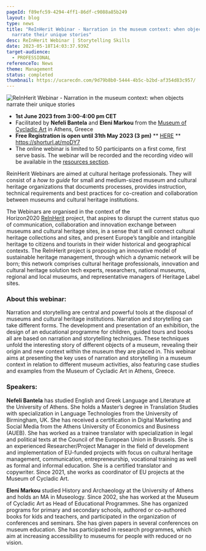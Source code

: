 ```yaml
---
pageId: f89efc59-4294-4ff1-86df-c9088a85b249
layout: blog
type: news
title: "ReInHerit Webinar - Narration in the museum context: when objects
  narrate their unique stories"
desc: ReInHerit Webinar | Storytelling Skills
date: 2023-05-18T14:03:37.939Z
target-audience:
  - PROFESSIONAL
referenceTo: News
theme: Management
status: completed
thumbnail: https://ucarecdn.com/9d79b8b0-5444-4b5c-b2bd-af354d83c957/
---
```

![ReInHerit Webinar - Narration in the museum context: when objects narrate their unique stories](https://ucarecdn.com/61ad86c1-3231-4c10-9dfd-a50e266b2662/ "ReInHerit Webinar - Narration in the museum context: when objects narrate their unique stories")

* **1st June 2023 from 3:00-4:00 pm CET**
* Facilitated by **Nefeli Bantela** and **Eleni Markou** from the [Museum of Cycladic Art](https://cycladic.gr/en) in Athens, Greece
* **Free Registration is open until 31th May 2023 (3 pm)** \*\* [HERE](https://docs.google.com/forms/d/e/1FAIpQLScwVYt15O88hHW_v2grBx3OE6HjRTUSR71LnY0fN1jxwl8Ycg/viewform) \*\*\
  <https://shorturl.at/moDY7>
* The online webinar is limited to 50 participants on a first come, first serve basis. The webinar will be recorded and the recording video will be available in the [resources section](https://reinherit-hub.eu/webinars).

ReinHerit Webinars are aimed at cultural heritage professionals. They will consist of a *how to guide* for small and medium-sized museum and cultural heritage organizations that documents processes, provides instruction, technical requirements and best practices for co-creation and collaboration between museums and cultural heritage institutions.

The Webinars are organised in the context of the  Horizon2020 [ReInHerit](https://www.reinherit.eu) project, that aspires to disrupt the current status quo of communication, collaboration and innovation exchange between museums and cultural heritage sites, in a sense that it will connect cultural heritage collections and sites, and present Europe’s tangible and intangible heritage to citizens and tourists in their wider historical and geographical contexts. The ReInHerit project is proposing an innovative model of sustainable heritage management, through which a dynamic network will be born; this network comprises cultural heritage professionals, innovation and cultural heritage solution tech experts, researchers, national museums, regional and local museums, and representative managers of Heritage Label sites. 

### About this webinar:

Narration and storytelling are central and powerful tools at the disposal of museums and cultural heritage institutions. Narration and storytelling can take different forms. The development and presentation of an exhibition, the design of an educational programme for children, guided tours and books all are based on narration and storytelling techniques. These techniques unfold the interesting story of different objects of a museum, revealing their origin and new context within the museum they are placed in. This webinar aims at presenting the key uses of narration and storytelling in a museum context in relation to different museum activities, also featuring case studies and examples from the Museum of Cycladic Art in Athens, Greece. 

### Speakers:

**Nefeli Bantela** has studied English and Greek Language and Literature at the University of Athens. She holds a Master’s degree in Translation Studies with specialization in Language Technologies from the University of Birmingham, UK. She has received a certification in Digital Marketing and Social Media from the Athens University of Economics and Business (AUEB). She has worked as a trainee translator with specialization in legal and political texts at the Council of the European Union in Brussels. She is an experienced Researcher/Project Manager in the field of development and implementation of EU-funded projects with focus on cultural heritage management, communication, entrepreneurship, vocational training as well as formal and informal education. She is a certified translator and copywriter. Since 2021, she works as coordinator of EU projects at the Museum of Cycladic Art. 

**Eleni Markou** studied History and Archaeology at the University of Athens and holds an MA in Museology. Since 2002, she has worked at the Museum of Cycladic Art as Head of Educational Programmes. She has organized programs for primary and secondary schools, authored or co-authored books for kids and teachers, and participated in the organization of conferences and seminars. She has given papers in several conferences on museum education. She has participated in research programmes, which aim at increasing accessibility to museums for people with reduced or no vision.